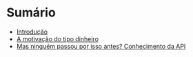 # Sumário

* [Introdução](introduction.md)
* [A motivação do tipo dinheiro](chapter1.md)
* [Mas ninguém passou por isso antes? Conhecimento da API](chapter2.md)
